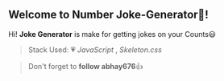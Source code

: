 ## Welcome to Number Joke-Generator:page_facing_up:!

Hi! **Joke Generator** is make for getting jokes on your Counts:smiley:

> Stack Used: :heartpulse:
 *JavaScript* , *Skeleton.css*

> Don't forget to **follow abhay676**:+1:
